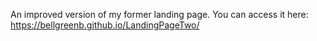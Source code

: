 An improved version of my former landing page. You can access it here: 
https://bellgreenb.github.io/LandingPageTwo/
